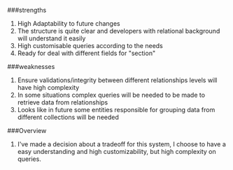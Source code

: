 ###strengths
1. High Adaptability to future changes
1. The structure is quite clear and developers with relational background will understand it easily
1. High customisable queries according to the needs
1. Ready for deal with different fields for "section"


###weaknesses
1. Ensure validations/integrity between different relationships levels will have high complexity
2. In some situations complex queries will be needed to be made to retrieve data from relationships
3. Looks like in future some entities responsible for grouping data from different collections will be needed


###Overview
1. I've made a decision about a tradeoff for this system, I choose to have a easy understanding and high customizability, but high complexity on queries.



